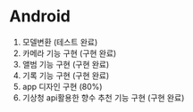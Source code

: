 # Android

1. 모델변환 (테스트 완료)
2. 카메라 기능 구현 (구현 완료)
3. 앨범 기능 구현 (구현 완료)
4. 기록 기능 구현 (구현 완료)
5. app 디자인 구현 (80%)
6. 기상청 api활용한 향수 추천 기능 구현 (구현 완료)
